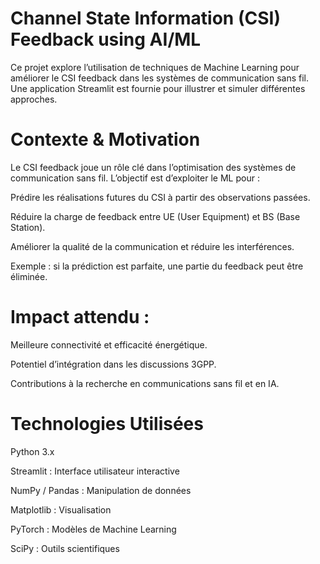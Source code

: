 # Channel State Information (CSI) Feedback using AI/ML

Ce projet explore l’utilisation de techniques de Machine Learning pour améliorer le CSI feedback dans les systèmes de communication sans fil.
Une application Streamlit est fournie pour illustrer et simuler différentes approches.

 # Contexte & Motivation

Le CSI feedback joue un rôle clé dans l’optimisation des systèmes de communication sans fil.
L’objectif est d’exploiter le ML pour :

Prédire les réalisations futures du CSI à partir des observations passées.

Réduire la charge de feedback entre UE (User Equipment) et BS (Base Station).

Améliorer la qualité de la communication et réduire les interférences.

 Exemple : si la prédiction est parfaite, une partie du feedback peut être éliminée.

# Impact attendu :

Meilleure connectivité et efficacité énergétique.

Potentiel d’intégration dans les discussions 3GPP.

Contributions à la recherche en communications sans fil et en IA.

# Technologies Utilisées

Python 3.x

Streamlit : Interface utilisateur interactive

NumPy / Pandas : Manipulation de données

Matplotlib : Visualisation

PyTorch : Modèles de Machine Learning

SciPy : Outils scientifiques
